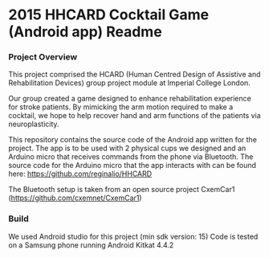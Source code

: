 # 2015 HHCARD Cocktail Game (Android app) Readme

### Project Overview
This project comprised the HCARD (Human Centred Design of Assistive and Rehabilitation Devices) 
group project module at Imperial College London. 

Our group created a game designed to enhance rehabilitation experience for stroke patients.
By mimicking the arm motion required to make a cocktail, we hope to help recover hand and arm functions
of the patients via neuroplasticity. 

This repository contains the source code of the Android app written for the project. The app is to be used with 
2 physical cups we designed and an Arduino micro that receives commands from the phone via Bluetooth. 
The source code for the Arduino micro that the app interacts with can be found here: https://github.com/reginalio/HHCARD

The Bluetooth setup is taken from an open source project CxemCar1 (https://github.com/cxemnet/CxemCar1)

### Build
We used Android studio for this project (min sdk version: 15)
Code is tested on a Samsung phone running Android Kitkat 4.4.2